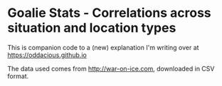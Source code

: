 # Goalie Stats - Correlations across situation and location types

This is companion code to a (new) explanation I'm writing over at https://oddacious.github.io

The data used comes from http://war-on-ice.com, downloaded in CSV format.
